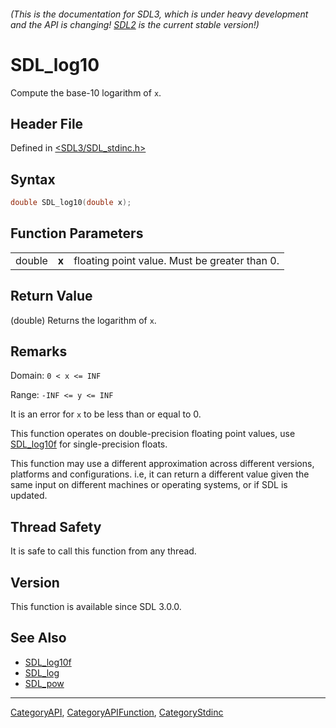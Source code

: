 ###### (This is the documentation for SDL3, which is under heavy development and the API is changing! [SDL2](https://wiki.libsdl.org/SDL2/) is the current stable version!)
# SDL_log10

Compute the base-10 logarithm of `x`.

## Header File

Defined in [<SDL3/SDL_stdinc.h>](https://github.com/libsdl-org/SDL/blob/main/include/SDL3/SDL_stdinc.h)

## Syntax

```c
double SDL_log10(double x);
```

## Function Parameters

|        |       |                                               |
| ------ | ----- | --------------------------------------------- |
| double | **x** | floating point value. Must be greater than 0. |

## Return Value

(double) Returns the logarithm of `x`.

## Remarks

Domain: `0 < x <= INF`

Range: `-INF <= y <= INF`

It is an error for `x` to be less than or equal to 0.

This function operates on double-precision floating point values, use
[SDL_log10f](SDL_log10f) for single-precision floats.

This function may use a different approximation across different versions,
platforms and configurations. i.e, it can return a different value given
the same input on different machines or operating systems, or if SDL is
updated.

## Thread Safety

It is safe to call this function from any thread.

## Version

This function is available since SDL 3.0.0.

## See Also

- [SDL_log10f](SDL_log10f)
- [SDL_log](SDL_log)
- [SDL_pow](SDL_pow)

----
[CategoryAPI](CategoryAPI), [CategoryAPIFunction](CategoryAPIFunction), [CategoryStdinc](CategoryStdinc)

